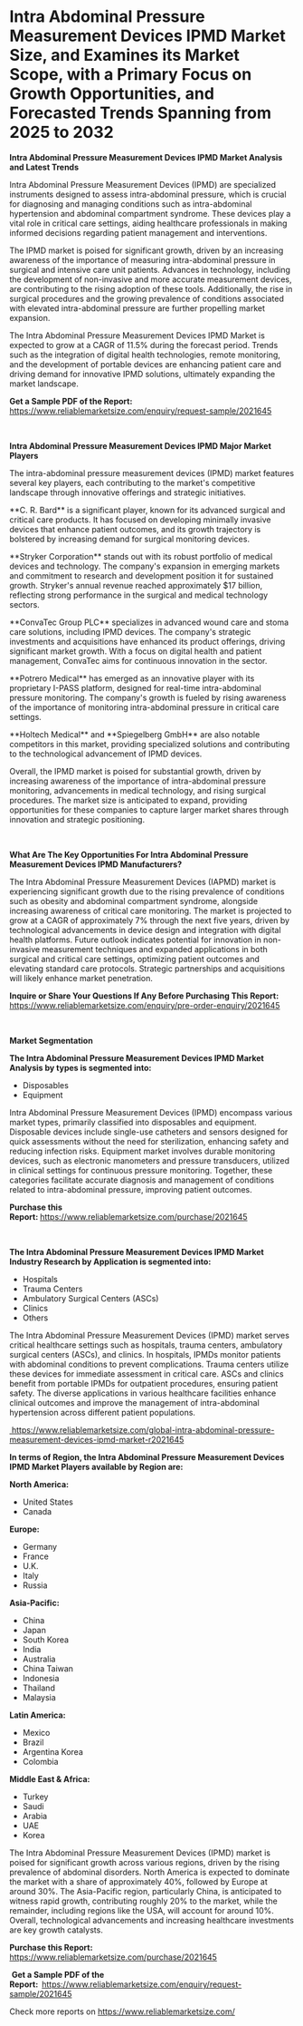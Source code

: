<p><h1>Intra Abdominal Pressure Measurement Devices IPMD Market Size, and Examines its Market Scope, with a Primary Focus on Growth Opportunities, and Forecasted Trends Spanning from 2025 to 2032</h1></p><p><strong>Intra Abdominal Pressure Measurement Devices IPMD Market Analysis and Latest Trends</strong></p>
<p><p>Intra Abdominal Pressure Measurement Devices (IPMD) are specialized instruments designed to assess intra-abdominal pressure, which is crucial for diagnosing and managing conditions such as intra-abdominal hypertension and abdominal compartment syndrome. These devices play a vital role in critical care settings, aiding healthcare professionals in making informed decisions regarding patient management and interventions.</p><p>The IPMD market is poised for significant growth, driven by an increasing awareness of the importance of measuring intra-abdominal pressure in surgical and intensive care unit patients. Advances in technology, including the development of non-invasive and more accurate measurement devices, are contributing to the rising adoption of these tools. Additionally, the rise in surgical procedures and the growing prevalence of conditions associated with elevated intra-abdominal pressure are further propelling market expansion.</p><p>The Intra Abdominal Pressure Measurement Devices IPMD Market is expected to grow at a CAGR of 11.5% during the forecast period. Trends such as the integration of digital health technologies, remote monitoring, and the development of portable devices are enhancing patient care and driving demand for innovative IPMD solutions, ultimately expanding the market landscape.</p></p>
<p><strong>Get a Sample PDF of the Report:&nbsp;</strong> <a href="https://www.reliablemarketsize.com/enquiry/request-sample/2021645?utm_campaign=3099&utm_medium=2&utm_source=Github&utm_content=ia&utm_term=29032025&utm_id=intra-abdominal-pressure-measurement-devices-ipmd">https://www.reliablemarketsize.com/enquiry/request-sample/2021645</a></p>
<p>&nbsp;</p>
<p><strong>Intra Abdominal Pressure Measurement Devices IPMD Major Market Players</strong></p>
<p><p>The intra-abdominal pressure measurement devices (IPMD) market features several key players, each contributing to the market's competitive landscape through innovative offerings and strategic initiatives.</p><p>**C. R. Bard** is a significant player, known for its advanced surgical and critical care products. It has focused on developing minimally invasive devices that enhance patient outcomes, and its growth trajectory is bolstered by increasing demand for surgical monitoring devices.</p><p>**Stryker Corporation** stands out with its robust portfolio of medical devices and technology. The company's expansion in emerging markets and commitment to research and development position it for sustained growth. Stryker's annual revenue reached approximately $17 billion, reflecting strong performance in the surgical and medical technology sectors.</p><p>**ConvaTec Group PLC** specializes in advanced wound care and stoma care solutions, including IPMD devices. The company's strategic investments and acquisitions have enhanced its product offerings, driving significant market growth. With a focus on digital health and patient management, ConvaTec aims for continuous innovation in the sector.</p><p>**Potrero Medical** has emerged as an innovative player with its proprietary I-PASS platform, designed for real-time intra-abdominal pressure monitoring. The company's growth is fueled by rising awareness of the importance of monitoring intra-abdominal pressure in critical care settings.</p><p>**Holtech Medical** and **Spiegelberg GmbH** are also notable competitors in this market, providing specialized solutions and contributing to the technological advancement of IPMD devices.</p><p>Overall, the IPMD market is poised for substantial growth, driven by increasing awareness of the importance of intra-abdominal pressure monitoring, advancements in medical technology, and rising surgical procedures. The market size is anticipated to expand, providing opportunities for these companies to capture larger market shares through innovation and strategic positioning.</p></p>
<p>&nbsp;</p>
<p><strong>What Are The Key Opportunities For Intra Abdominal Pressure Measurement Devices IPMD Manufacturers?</strong></p>
<p><p>The Intra Abdominal Pressure Measurement Devices (IAPMD) market is experiencing significant growth due to the rising prevalence of conditions such as obesity and abdominal compartment syndrome, alongside increasing awareness of critical care monitoring. The market is projected to grow at a CAGR of approximately 7% through the next five years, driven by technological advancements in device design and integration with digital health platforms. Future outlook indicates potential for innovation in non-invasive measurement techniques and expanded applications in both surgical and critical care settings, optimizing patient outcomes and elevating standard care protocols. Strategic partnerships and acquisitions will likely enhance market penetration.</p></p>
<p><strong>Inquire or Share Your Questions If Any Before Purchasing This Report:</strong> <a href="https://www.reliablemarketsize.com/enquiry/pre-order-enquiry/2021645?utm_campaign=3099&utm_medium=2&utm_source=Github&utm_content=ia&utm_term=29032025&utm_id=intra-abdominal-pressure-measurement-devices-ipmd">https://www.reliablemarketsize.com/enquiry/pre-order-enquiry/2021645</a></p>
<p>&nbsp;</p>
<p><strong>Market Segmentation</strong></p>
<p><strong>The Intra Abdominal Pressure Measurement Devices IPMD Market Analysis by types is segmented into:</strong></p>
<p><ul><li>Disposables</li><li>Equipment</li></ul></p>
<p><p>Intra Abdominal Pressure Measurement Devices (IPMD) encompass various market types, primarily classified into disposables and equipment. Disposable devices include single-use catheters and sensors designed for quick assessments without the need for sterilization, enhancing safety and reducing infection risks. Equipment market involves durable monitoring devices, such as electronic manometers and pressure transducers, utilized in clinical settings for continuous pressure monitoring. Together, these categories facilitate accurate diagnosis and management of conditions related to intra-abdominal pressure, improving patient outcomes.</p></p>
<p><strong>Purchase this Report:&nbsp;</strong><a href="https://www.reliablemarketsize.com/purchase/2021645?utm_campaign=3099&utm_medium=2&utm_source=Github&utm_content=ia&utm_term=29032025&utm_id=intra-abdominal-pressure-measurement-devices-ipmd">https://www.reliablemarketsize.com/purchase/2021645</a></p>
<p>&nbsp;</p>
<p><strong>The Intra Abdominal Pressure Measurement Devices IPMD Market Industry Research by Application is segmented into:</strong></p>
<p><ul><li>Hospitals</li><li>Trauma Centers</li><li>Ambulatory Surgical Centers (ASCs)</li><li>Clinics</li><li>Others</li></ul></p>
<p><p>The Intra Abdominal Pressure Measurement Devices (IPMD) market serves critical healthcare settings such as hospitals, trauma centers, ambulatory surgical centers (ASCs), and clinics. In hospitals, IPMDs monitor patients with abdominal conditions to prevent complications. Trauma centers utilize these devices for immediate assessment in critical care. ASCs and clinics benefit from portable IPMDs for outpatient procedures, ensuring patient safety. The diverse applications in various healthcare facilities enhance clinical outcomes and improve the management of intra-abdominal hypertension across different patient populations.</p></p>
<p><a href="https://www.reliablemarketsize.com/global-intra-abdominal-pressure-measurement-devices-ipmd-market-r2021645?utm_campaign=3099&utm_medium=2&utm_source=Github&utm_content=ia&utm_term=29032025&utm_id=intra-abdominal-pressure-measurement-devices-ipmd">&nbsp;https://www.reliablemarketsize.com/global-intra-abdominal-pressure-measurement-devices-ipmd-market-r2021645</a></p>
<p><strong>In terms of Region, the Intra Abdominal Pressure Measurement Devices IPMD Market Players available by Region are:</strong></p>
<p>
    <p> <strong> North America: </strong>
        <ul>
            <li>United States</li>
            <li>Canada</li>
        </ul>
        </p> 
    <p> <strong> Europe: </strong>
        <ul>
            <li>Germany</li>
            <li>France</li>
            <li>U.K.</li>
            <li>Italy</li>
            <li>Russia</li>
        </ul>
        </p> 
    <p> <strong> Asia-Pacific: </strong>
        <ul>
            <li>China</li>
            <li>Japan</li>
            <li>South Korea</li>
            <li>India</li>
            <li>Australia</li>
            <li>China Taiwan</li>
            <li>Indonesia</li>
            <li>Thailand</li>
            <li>Malaysia</li>
        </ul>
        </p> 
    <p> <strong> Latin America: </strong>
        <ul>
            <li>Mexico</li>
            <li>Brazil</li>
            <li>Argentina Korea</li>
            <li>Colombia</li>
        </ul>
        </p> 
    <p> <strong> Middle East & Africa: </strong>
        <ul>
            <li>Turkey</li>
            <li>Saudi</li>
            <li>Arabia</li>
            <li>UAE</li>
            <li>Korea</li>
        </ul>
    </p>
    </p>
<p><p>The Intra Abdominal Pressure Measurement Devices (IPMD) market is poised for significant growth across various regions, driven by the rising prevalence of abdominal disorders. North America is expected to dominate the market with a share of approximately 40%, followed by Europe at around 30%. The Asia-Pacific region, particularly China, is anticipated to witness rapid growth, contributing roughly 20% to the market, while the remainder, including regions like the USA, will account for around 10%. Overall, technological advancements and increasing healthcare investments are key growth catalysts.</p></p>
<p><strong>Purchase this Report: </strong><a href="https://www.reliablemarketsize.com/purchase/2021645?utm_campaign=3099&utm_medium=2&utm_source=Github&utm_content=ia&utm_term=29032025&utm_id=intra-abdominal-pressure-measurement-devices-ipmd">https://www.reliablemarketsize.com/purchase/2021645</a></p>
<p>&nbsp;<strong>Get a Sample PDF of the Report:&nbsp;&nbsp;</strong><a href="https://www.reliablemarketsize.com/enquiry/request-sample/2021645?utm_campaign=3099&utm_medium=2&utm_source=Github&utm_content=ia&utm_term=29032025&utm_id=intra-abdominal-pressure-measurement-devices-ipmd">https://www.reliablemarketsize.com/enquiry/request-sample/2021645</a></p>
<p><strong></strong></p>
<p>Check more reports on <a href="https://www.reliablemarketsize.com/?utm_campaign=3099&utm_medium=2&utm_source=Github&utm_content=ia&utm_term=29032025&utm_id=intra-abdominal-pressure-measurement-devices-ipmd">https://www.reliablemarketsize.com/</a></p>